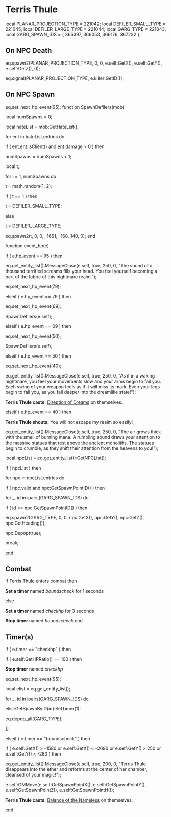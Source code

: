 # Terris Thule




local PLANAR_PROJECTION_TYPE = 221042;
local DEFILER_SMALL_TYPE = 221045;
local DEFILER_LARGE_TYPE = 221044;
local GARG_TYPE = 221043;
local GARG_SPAWN_IDS = { 365397, 366053, 366176, 367232 };

## On NPC Death

eq.spawn2(PLANAR_PROJECTION_TYPE, 0, 0, e.self:GetX(), e.self:GetY(), e.self:GetZ(), 0);

eq.signal(PLANAR_PROJECTION_TYPE, e.killer:GetID()); 
## On NPC Spawn

eq.set_next_hp_event(95);
function SpawnDefilers(mob)

local numSpawns = 0;

local hateList = mob:GetHateList();



for ent in hateList.entries do


if ( ent.ent:IsClient() and ent.damage > 0 ) then



numSpawns = numSpawns + 1;



local t;

for i = 1, numSpawns do


t = math.random(1, 2);


if ( t == 1 ) then



t = DEFILER_SMALL_TYPE;


else



t = DEFILER_LARGE_TYPE;






eq.spawn2(t, 0, 0, -1661, -168, 140, 0); 
end

function event_hp(e)


if ( e.hp_event == 95 ) then


eq.get_entity_list():MessageClose(e.self, true, 250, 0, "The sound of a thousand terrified screams fills your head.  You feel yourself becoming a part of the fabric of this nightmare realm.");


eq.set_next_hp_event(79);




elseif ( e.hp_event == 79 ) then


eq.set_next_hp_event(69);


SpawnDefilers(e.self);



elseif ( e.hp_event == 69 ) then


eq.set_next_hp_event(50);


SpawnDefilers(e.self);



elseif ( e.hp_event == 50 ) then


eq.set_next_hp_event(40);


eq.get_entity_list():MessageClose(e.self, true, 250, 0, "As if in a waking nightmare, you feel your movements slow and your arms begin to fail you.  Each swing of your weapon feels as if it will miss its mark.   Even your legs begin to fail you, as you fall deeper into the dreamlike state!");


**Terris Thule casts:** [Direption of Dreams](/spell/3150) on themselves.



elseif ( e.hp_event == 40 ) then


**Terris Thule shouts:** <span class="text-danger">You will not escape my realm so easily!</span>


eq.get_entity_list():MessageClose(e.self, true, 250, 0, "The air grows thick with the smell of burning mana.  A rumbling sound draws your attention to the massive statues that rest above the ancient monoliths.  The statues begin to crumble, as they shift their attention from the heavens to you!");





local npcList = eq.get_entity_list():GetNPCList();





if ( npcList ) then






for npc in npcList.entries do





if ( npc.valid and npc:GetSpawnPointID() ) then










for _, id in ipairs(GARG_SPAWN_IDS) do






if ( id == npc:GetSpawnPointID() ) then







eq.spawn2(GARG_TYPE, 0, 0, npc:GetX(), npc:GetY(), npc:GetZ(), npc:GetHeading());







npc:Depop(true);








break;
















end

## Combat

if  Terris Thule enters combat  then


**Set a timer** named *boundscheck* for 1 seconds

else


**Set a timer** named *checkhp* for 3 seconds


**Stop timer** named *boundscheck*
end

## Timer(s)


if ( e.timer == "checkhp" ) then




if ( e.self:GetHPRatio() == 100 ) then



**Stop timer** named *checkhp*



eq.set_next_hp_event(95);















local elist = eq.get_entity_list();







for _, id in ipairs(GARG_SPAWN_IDS) do




elist:GetSpawnByID(id):SetTimer(1);





eq.depop_all(GARG_TYPE);



]]





elseif ( e.timer == "boundscheck" ) then




if ( e.self:GetX() > -1580 or e.self:GetX() < -2090 or e.self:GetY() > 250 or e.self:GetY() < -280 ) then



eq.get_entity_list():MessageClose(e.self, true, 200, 0, "Terris Thule disappears into the ether and reforms at the center of her chamber, cleansed of your magic!");



e.self:GMMove(e.self:GetSpawnPointX(), e.self:GetSpawnPointY(), e.self:GetSpawnPointZ(), e.self:GetSpawnPointH());



**Terris Thule casts:** [Balance of the Nameless](/spell/3230) on themselves.

end
